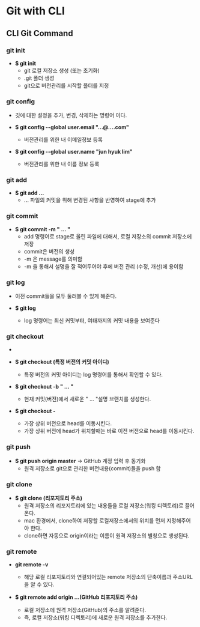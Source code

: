 # Git with CLI

## CLI Git Command

### git init

 - **$ git init**
   - git 로컬 저장소 생성 (또는 초기화)
   - .git 폴더 생성
   - git으로 버전관리를 시작할 폴더를 지정

### git config
  - 깃에 대한 설정을 추가, 변경, 삭제하는 명령어 이다.

  - **$ git config --global user.email "...@....com"**
    - 버전관리를 위한 내 이메일정보 등록

  - **$ git config --global user.name "jun hyuk lim"**
    - 버전관리를 위한 내 이름 정보 등록

### git add

  - **$ git add ...**
    - ... 파일의 커밋을 위해 변경된 사항을 반영하여 stage에 추가

### git commit

  - **$ git commit -m " ... "**
    - add 명령어로 stage로 올린 파일에 대해서, 로컬 저장소의 commit 저장소에 저장
    - commit은 버전의 생성
    - -m 은 message를 의미함
    - -m 을 통해서 설명을 잘 적어두어야 후에 버전 관리 (수정, 개선)에 용이함

### git log
  - 이전 commit들을 모두 둘러볼 수 있게 해준다.

  - **$ git log**
    - log 명령어는 최신 커밋부터, 여태까지의 커밋 내용을 보여준다

### git checkout
  - 

  - **$ git checkout (특정 버전의 커밋 아이디)**
    - 특정 버전의 커밋 아이디는 log 명령어를 통해서 확인할 수 있다.

  - **$ git checkout -b  " ... "**
    - 현재 커밋(버전)에서 새로운 " ... "설명 브랜치를 생성한다.

  - **$ git checkout -**
    - 가장 상위 버전으로 head를 이동시킨다.
    - 가장 상위 버전에 head가 위치할때는 바로 이전 버전으로 head를 이동시킨다.

### git push

  - **$ git push origin master** -> GitHub 계정 입력 후 동기화
    - 원격 저장소로 git으로 관리한 버전내용(commit)들을 push 함

### git clone

  - **$ git clone (리포지토리 주소)**
    - 원격 저장소의 리포지토리에 있는 내용들을 로컬 저장소(워킹 디렉토리)로 끌어온다.
    - mac 환경에서, clone하여 저장할 로컬저장소에서의 위치를 먼저 지정해주어야 한다.
    - clone하면 자동으로 origin이라는 이름이 원격 저장소의 별칭으로 생성된다.

### git remote 

  - **git remote -v**
    - 해당 로컬 리포지토리와 연결되어있는 remote 저장소의 단축이름과 주소URL을 알 수 있다.

  - **$ git remote add origin ...(GitHub 리포지토리 주소)**
    - 로컬 저장소에 원격 저장소(GitHub)의 주소를 알려준다.
    - 즉, 로컬 저장소(워킹 디렉토리)에 새로운 원격 저장소를 추가한다.